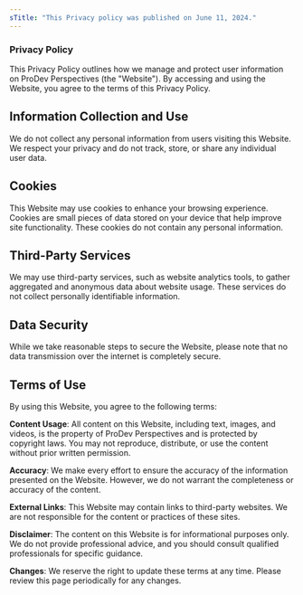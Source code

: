 ```yaml
---
sTitle: "This Privacy policy was published on June 11, 2024."
---
```


### Privacy Policy

This Privacy Policy outlines how we manage and protect user information on ProDev Perspectives (the "Website"). By accessing and using the Website, you agree to the terms of this Privacy Policy.

## Information Collection and Use

We do not collect any personal information from users visiting this Website. We respect your privacy and do not track, store, or share any individual user data.

## Cookies

This Website may use cookies to enhance your browsing experience. Cookies are small pieces of data stored on your device that help improve site functionality. These cookies do not contain any personal information.

## Third-Party Services

We may use third-party services, such as website analytics tools, to gather aggregated and anonymous data about website usage. These services do not collect personally identifiable information.

## Data Security

While we take reasonable steps to secure the Website, please note that no data transmission over the internet is completely secure.

## Terms of Use

By using this Website, you agree to the following terms:

**Content Usage**: All content on this Website, including text, images, and videos, is the property of ProDev Perspectives and is protected by copyright laws. You may not reproduce, distribute, or use the content without prior written permission.

**Accuracy**: We make every effort to ensure the accuracy of the information presented on the Website. However, we do not warrant the completeness or accuracy of the content.

**External Links**: This Website may contain links to third-party websites. We are not responsible for the content or practices of these sites.

**Disclaimer**: The content on this Website is for informational purposes only. We do not provide professional advice, and you should consult qualified professionals for specific guidance.

**Changes**: We reserve the right to update these terms at any time. Please review this page periodically for any changes.
